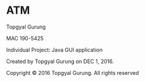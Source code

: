# ATM

Topgyal Gurung

MAC 190-5425

Individual Project: Java GUI application

Created by Topgyal Gurung on DEC 1, 2016.

Copyright © 2016 Topgyal Gurung. All rights reserved
